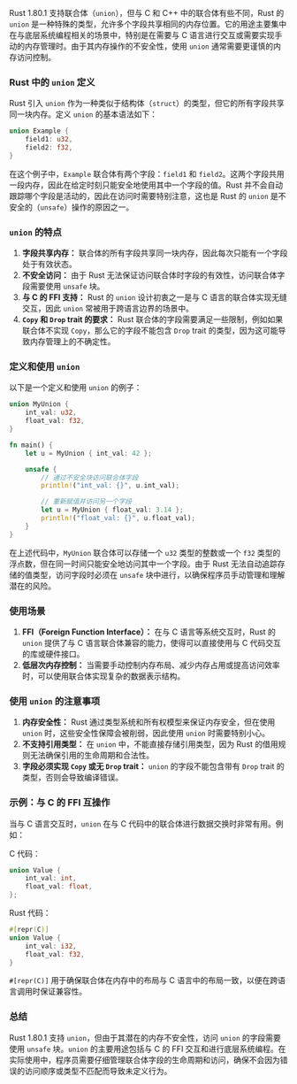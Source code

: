 Rust 1.80.1 支持联合体（`union`），但与 C 和 C++ 中的联合体有些不同，Rust 的 `union` 是一种特殊的类型，允许多个字段共享相同的内存位置。它的用途主要集中在与底层系统编程相关的场景中，特别是在需要与 C 语言进行交互或需要实现手动的内存管理时。由于其内存操作的不安全性，使用 `union` 通常需要更谨慎的内存访问控制。

### Rust 中的 `union` 定义

Rust 引入 `union` 作为一种类似于结构体（`struct`）的类型，但它的所有字段共享同一块内存。定义 `union` 的基本语法如下：

```rust
union Example {
    field1: u32,
    field2: f32,
}
```

在这个例子中，`Example` 联合体有两个字段：`field1` 和 `field2`。这两个字段共用一段内存，因此在给定时刻只能安全地使用其中一个字段的值。Rust 并不会自动跟踪哪个字段是活动的，因此在访问时需要特别注意，这也是 Rust 的 `union` 是不安全的（`unsafe`）操作的原因之一。

### `union` 的特点

1. **字段共享内存：** 联合体的所有字段共享同一块内存，因此每次只能有一个字段处于有效状态。
2. **不安全访问：** 由于 Rust 无法保证访问联合体时字段的有效性，访问联合体字段需要使用 `unsafe` 块。
3. **与 C 的 FFI 支持：** Rust 的 `union` 设计初衷之一是与 C 语言的联合体实现无缝交互，因此 `union` 常被用于跨语言边界的场景中。
4. **`Copy` 和 `Drop` trait 的要求：** Rust 联合体的字段需要满足一些限制，例如如果联合体不实现 `Copy`，那么它的字段不能包含 `Drop` trait 的类型，因为这可能导致内存管理上的不确定性。

### 定义和使用 `union`

以下是一个定义和使用 `union` 的例子：

```rust
union MyUnion {
    int_val: u32,
    float_val: f32,
}

fn main() {
    let u = MyUnion { int_val: 42 };

    unsafe {
        // 通过不安全块访问联合体字段
        println!("int_val: {}", u.int_val);

        // 重新赋值并访问另一个字段
        let u = MyUnion { float_val: 3.14 };
        println!("float_val: {}", u.float_val);
    }
}
```

在上述代码中，`MyUnion` 联合体可以存储一个 `u32` 类型的整数或一个 `f32` 类型的浮点数，但在同一时间只能安全地访问其中一个字段。由于 Rust 无法自动追踪存储的值类型，访问字段时必须在 `unsafe` 块中进行，以确保程序员手动管理和理解潜在的风险。

### 使用场景

1. **FFI（Foreign Function Interface）：** 在与 C 语言等系统交互时，Rust 的 `union` 提供了与 C 语言联合体兼容的能力，使得可以直接使用与 C 代码交互的库或硬件接口。
2. **低层次内存控制：** 当需要手动控制内存布局、减少内存占用或提高访问效率时，可以使用联合体实现复杂的数据表示结构。

### 使用 `union` 的注意事项

1. **内存安全性：** Rust 通过类型系统和所有权模型来保证内存安全，但在使用 `union` 时，这些安全性保障会被削弱，因此使用 `union` 时需要特别小心。
2. **不支持引用类型：** 在 `union` 中，不能直接存储引用类型，因为 Rust 的借用规则无法确保引用的生命周期和合法性。
3. **字段必须实现 `Copy` 或无 `Drop` trait：** `union` 的字段不能包含带有 `Drop` trait 的类型，否则会导致编译错误。

### 示例：与 C 的 FFI 互操作

当与 C 语言交互时，`union` 在与 C 代码中的联合体进行数据交换时非常有用。例如：

C 代码：
```c
union Value {
    int_val: int,
    float_val: float,
};
```

Rust 代码：
```rust
#[repr(C)]
union Value {
    int_val: i32,
    float_val: f32,
}
```

`#[repr(C)]` 用于确保联合体在内存中的布局与 C 语言中的布局一致，以便在跨语言调用时保证兼容性。

### 总结

Rust 1.80.1 支持 `union`，但由于其潜在的内存不安全性，访问 `union` 的字段需要使用 `unsafe` 块。`union` 的主要用途包括与 C 的 FFI 交互和进行底层系统编程。在实际使用中，程序员需要仔细管理联合体字段的生命周期和访问，确保不会因为错误的访问顺序或类型不匹配而导致未定义行为。